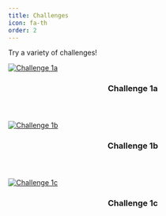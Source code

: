 ```yaml
---
title: Challenges
icon: fa-th
order: 2
---
```


<p>Try a variety of challenges!</p>

  <div class="row">
    <div class="4u 12u$(mobile)">
      <div class="item">
        <a href="{{% post_url 2018-10-13-Challenge-1a | relative_url %}}" class="image fit"><img src="{{ 'assets/images/C1a_cover.png' | relative_url }}" alt="Challenge 1a" /></a>
        <header>
          <h3>Challenge 1a</h3>
        </header>
      </div>
    </div>
    <div class="4u 12u$(mobile)">
      <div class="item">
        <a href="#" class="image fit"><img src="{{ 'assets/images/C1b_cover.png' | relative_url }}" alt="Challenge 1b" /></a>
        <header>
          <h3>Challenge 1b</h3>
        </header>
      </div>
    </div>
    <div class="4u 12u$(mobile)">
      <div class="item">
        <a href="#" class="image fit"><img src="{{ 'assets/images/C1c_cover.png' | relative_url }}" alt="Challenge 1c" /></a>
        <header>
          <h3>Challenge 1c</h3>
        </header>
      </div>
    </div>
  </div>
